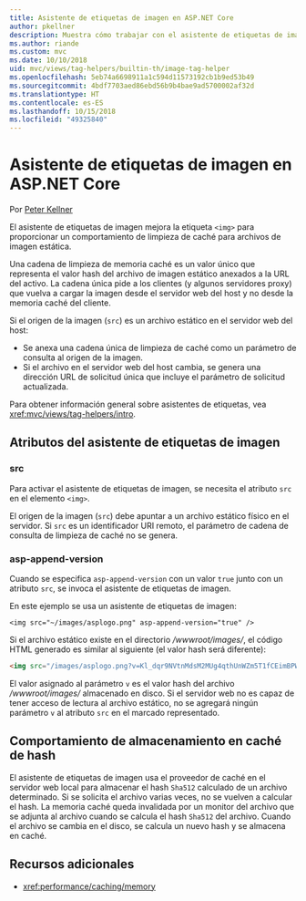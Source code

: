 ```yaml
---
title: Asistente de etiquetas de imagen en ASP.NET Core
author: pkellner
description: Muestra cómo trabajar con el asistente de etiquetas de imagen.
ms.author: riande
ms.custom: mvc
ms.date: 10/10/2018
uid: mvc/views/tag-helpers/builtin-th/image-tag-helper
ms.openlocfilehash: 5eb74a6698911a1c594d11573192cb1b9ed53b49
ms.sourcegitcommit: 4bdf7703aed86ebd56b9b4bae9ad5700002af32d
ms.translationtype: HT
ms.contentlocale: es-ES
ms.lasthandoff: 10/15/2018
ms.locfileid: "49325840"
---
```

# <a name="image-tag-helper-in-aspnet-core"></a>Asistente de etiquetas de imagen en ASP.NET Core

Por [Peter Kellner](http://peterkellner.net)

El asistente de etiquetas de imagen mejora la etiqueta `<img>` para proporcionar un comportamiento de limpieza de caché para archivos de imagen estática.

Una cadena de limpieza de memoria caché es un valor único que representa el valor hash del archivo de imagen estático anexados a la URL del activo. La cadena única pide a los clientes (y algunos servidores proxy) que vuelva a cargar la imagen desde el servidor web del host y no desde la memoria caché del cliente.

Si el origen de la imagen (`src`) es un archivo estático en el servidor web del host:

* Se anexa una cadena única de limpieza de caché como un parámetro de consulta al origen de la imagen.
* Si el archivo en el servidor web del host cambia, se genera una dirección URL de solicitud única que incluye el parámetro de solicitud actualizada.

Para obtener información general sobre asistentes de etiquetas, vea <xref:mvc/views/tag-helpers/intro>.

## <a name="image-tag-helper-attributes"></a>Atributos del asistente de etiquetas de imagen

### <a name="src"></a>src

Para activar el asistente de etiquetas de imagen, se necesita el atributo `src` en el elemento `<img>`.

El origen de la imagen (`src`) debe apuntar a un archivo estático físico en el servidor. Si `src` es un identificador URI remoto, el parámetro de cadena de consulta de limpieza de caché no se genera.

### <a name="asp-append-version"></a>asp-append-version

Cuando se especifica `asp-append-version` con un valor `true` junto con un atributo `src`, se invoca el asistente de etiquetas de imagen.

En este ejemplo se usa un asistente de etiquetas de imagen:

```cshtml
<img src="~/images/asplogo.png" asp-append-version="true" />
```

Si el archivo estático existe en el directorio */wwwroot/images/*, el código HTML generado es similar al siguiente (el valor hash será diferente):

```html
<img src="/images/asplogo.png?v=Kl_dqr9NVtnMdsM2MUg4qthUnWZm5T1fCEimBPWDNgM" />
```

El valor asignado al parámetro `v` es el valor hash del archivo */wwwroot/images/* almacenado en disco. Si el servidor web no es capaz de tener acceso de lectura al archivo estático, no se agregará ningún parámetro `v` al atributo `src` en el marcado representado.

## <a name="hash-caching-behavior"></a>Comportamiento de almacenamiento en caché de hash

El asistente de etiquetas de imagen usa el proveedor de caché en el servidor web local para almacenar el hash `Sha512` calculado de un archivo determinado. Si se solicita el archivo varias veces, no se vuelven a calcular el hash. La memoria caché queda invalidada por un monitor del archivo que se adjunta al archivo cuando se calcula el hash `Sha512` del archivo. Cuando el archivo se cambia en el disco, se calcula un nuevo hash y se almacena en caché.

## <a name="additional-resources"></a>Recursos adicionales

* <xref:performance/caching/memory>
